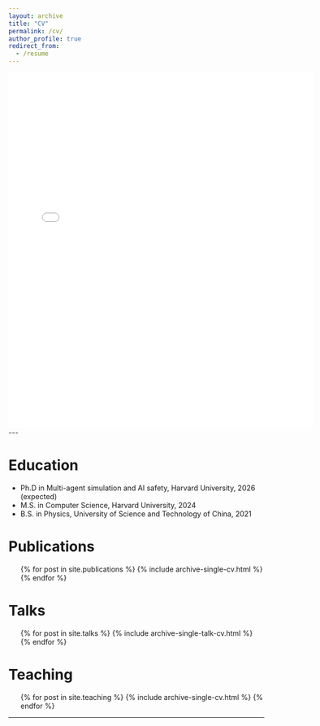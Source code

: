 ```yaml
---
layout: archive
title: "CV"
permalink: /cv/
author_profile: true
redirect_from:
  - /resume
---
```

<embed src="{{ site.baseurl }}/files/Kehang_Zhu_resume.pdf" width="600" height="700" type='application/pdf'> 
---


Education
======
* Ph.D in Multi-agent simulation and AI safety, Harvard University, 2026 (expected)
* M.S. in Computer Science, Harvard University, 2024
* B.S. in Physics, University of Science and Technology of China, 2021


Publications
======
  <ul>{% for post in site.publications %}
    {% include archive-single-cv.html %}
  {% endfor %}</ul>
  
Talks
======
  <ul>{% for post in site.talks %}
    {% include archive-single-talk-cv.html %}
  {% endfor %}</ul>
  
Teaching
======
  <ul>{% for post in site.teaching %}
    {% include archive-single-cv.html %}
  {% endfor %}</ul>

---
